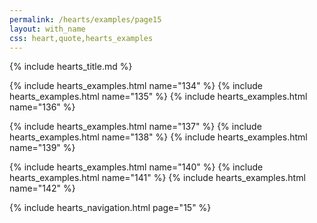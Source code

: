 ```yaml
---
permalink: /hearts/examples/page15
layout: with_name
css: heart,quote,hearts_examples
---
```


{% include hearts_title.md %}

{% include hearts_examples.html name="134" %}
{% include hearts_examples.html name="135" %}
{% include hearts_examples.html name="136" %}

{% include hearts_examples.html name="137" %}
{% include hearts_examples.html name="138" %}
{% include hearts_examples.html name="139" %}

{% include hearts_examples.html name="140" %}
{% include hearts_examples.html name="141" %}
{% include hearts_examples.html name="142" %}

{% include hearts_navigation.html page="15" %}
